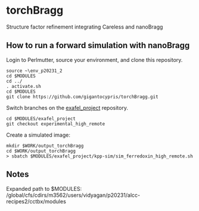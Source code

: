 # torchBragg

Structure factor refinement integrating Careless and nanoBragg

## How to run a forward simulation with nanoBragg

Login to Perlmutter, source your environment, and clone this repository.
```
source ~\env_p20231_2
cd $MODULES
cd ../
. activate.sh
cd $MODULES
git clone https://github.com/gigantocypris/torchBragg.git
```

Switch branches on the [exafel_project](https://github.com/ExaFEL/exafel_project) repository.
```
cd $MODULES/exafel_project
git checkout experimental_high_remote
```



Create a simulated image:
```
mkdir $WORK/output_torchBragg
cd $WORK/output_torchBragg
> sbatch $MODULES/exafel_project/kpp-sim/sim_ferredoxin_high_remote.sh
```

## Notes

Expanded path to $MODULES: /global/cfs/cdirs/m3562/users/vidyagan/p20231/alcc-recipes2/cctbx/modules

